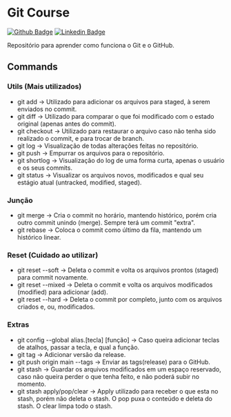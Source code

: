 # Git Course

[![Github Badge](https://img.shields.io/badge/-Github-000?style=flat-square&logo=Github&logoColor=white&link=https://github.com/samuelfalico)](https://github.com/samuelfalico)
[![Linkedin Badge](https://img.shields.io/badge/-LinkedIn-blue?style=flat-square&logo=Linkedin&logoColor=white&link=https://www.linkedin.com/in/samuelfalico/)](https://www.linkedin.com/in/samuelfalico/)

Repositório para aprender como funciona o Git e o GitHub.

## Commands

### Utils (Mais utilizados)
- git add -> Utilizado para adicionar os arquivos para staged, à serem enviados no commit.
- git diff -> Utilizado para comparar o que foi modificado com o estado original (apenas antes do commit).
- git checkout -> Utilizado para restaurar o arquivo caso não tenha sido realizado o commit, e para trocar de branch.
- git log -> Visualização de todas alterações feitas no repositório.
- git push -> Empurrar os arquivos para o repositório.
- git shortlog -> Visualização do log de uma forma curta, apenas o usuário e os seus commits.
- git status -> Visualizar os arquivos novos, modificados e qual seu estágio atual (untracked, modified, staged).

### Junção
- git merge -> Cria o commit no horário, mantendo histórico, porém cria outro commit unindo (merge). Sempre terá um commit "extra".
- git rebase -> Coloca o commit como último da fila, mantendo um histórico linear.

### Reset (Cuidado ao utilizar)
- git reset --soft -> Deleta o commit e volta os arquivos prontos (staged) para commit novamente.
- git reset --mixed -> Deleta o commit e volta os arquivos modificados (modified) para adicionar (add).
- git reset --hard -> Deleta o commit por completo, junto com os arquivos criados e, ou, modificados.

### Extras
- git config --global alias.[tecla] [função] -> Caso queira adicionar teclas de atalhos, passar a tecla, e qual a função.
- git tag -> Adicionar versão da release.
- git push origin main --tags -> Enviar as tags(release) para o GitHub.
- git stash -> Guardar os arquivos modificados em um espaço reservado, caso não queira perder o que tenha feito, e não poderá subir no momento.
- git stash apply/pop/clear -> Apply utilizado para receber o que esta no stash, porém não deleta o stash. O pop puxa o conteúdo e deleta do stash. O clear limpa todo o stash.